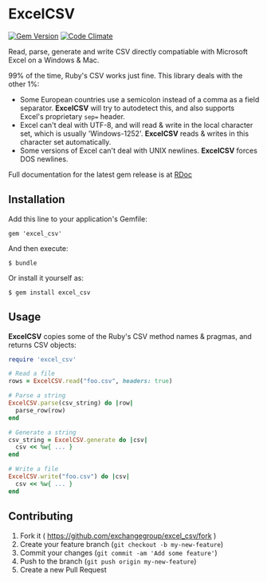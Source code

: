 # ExcelCSV

[![Gem Version](https://badge.fury.io/rb/excel_csv.svg)](http://badge.fury.io/rb/excel_csv) [![Code Climate](https://codeclimate.com/github/exchangegroup/excel_csv.png)](https://codeclimate.com/github/exchangegroup/excel_csv)

Read, parse, generate and write CSV directly compatiable with Microsoft Excel
on a Windows & Mac.

99% of the time, Ruby's CSV works just fine. This library deals with the other 1%:

  * Some European countries use a semicolon instead of a comma as a field separator. **ExcelCSV** will try to autodetect this, and also supports Excel's proprietary `sep=` header.
  * Excel can't deal with UTF-8, and will read & write in the local character set, which is usually 'Windows-1252'. **ExcelCSV** reads & writes in this character set automatically.
  * Some versions of Excel can't deal with UNIX newlines. **ExcelCSV** forces DOS newlines.

Full documentation for the latest gem release is at [RDoc](http://rubydoc.info/gems/excel_csv/frames)

## Installation

Add this line to your application's Gemfile:

    gem 'excel_csv'

And then execute:

    $ bundle

Or install it yourself as:

    $ gem install excel_csv

## Usage

**ExcelCSV** copies some of the Ruby's CSV method names & pragmas, and returns CSV objects:

``` ruby
require 'excel_csv'

# Read a file
rows = ExcelCSV.read("foo.csv", headers: true)

# Parse a string
ExcelCSV.parse(csv_string) do |row|
  parse_row(row)
end

# Generate a string
csv_string = ExcelCSV.generate do |csv|
  csv << %w{ ... }
end

# Write a file
ExcelCSV.write("foo.csv") do |csv|
  csv << %w{ ... }
end
```

## Contributing

1. Fork it ( https://github.com/exchangegroup/excel_csv/fork )
2. Create your feature branch (`git checkout -b my-new-feature`)
3. Commit your changes (`git commit -am 'Add some feature'`)
4. Push to the branch (`git push origin my-new-feature`)
5. Create a new Pull Request
